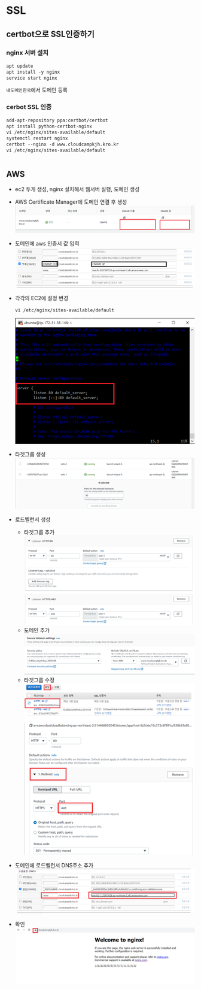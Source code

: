 # SSL
## certbot으로 SSL인증하기
### nginx 서버 설치
```shell
apt update
apt install -y nginx
service start nginx
```
`내도메인한국`에서 도메인 등록

### cerbot SSL 인증
```shell
add-apt-repository ppa:certbot/certbot
apt install python-certbot-nginx
vi /etc/nginx/sites-available/default
systemctl restart nginx
certbot --nginx -d www.cloudcampkjh.kro.kr
vi /etc/nginx/sites-available/default
```

```shell

```

## AWS
- ec2 두개 생성, nginx 설치해서 웹서버 실행, 도메인 생성
- AWS Certificate Manager에 도메인 연결 후 생성
  ![image](./image/SSL/9.png)<br/>
- 도메인에 aws 인증서 값 입력<br/>
  ![image](./image/SSL/10.png)<br/>
- 각각의 EC2에 설정 변경<br/>
  ```shell
  vi /etc/nginx/sites-available/default
  ```
  ![image](./image/SSL/16.png)<br/>
- 타겟그룹 생성
  ![image](./image/SSL/8.png)<br/>
- 로드벨런서 생성
    - 타겟그룹 추가<br/>
    ![image](./image/SSL/11.png)<br/>
    - 도메인 추가<br/>
    ![image](./image/SSL/3.png)<br/>
    - 타겟그룹 수정<br/>
    ![image](./image/SSL/12.png)<br/>
    ![image](./image/SSL/13.png)<br/>
- 도메인에 로드벨런서 DNS주소 추가<br/>
  ![image](./image/SSL/14.png)<br/>

 - 확인<br/>
  ![image](./image/SSL/15.png)<br/>


  
